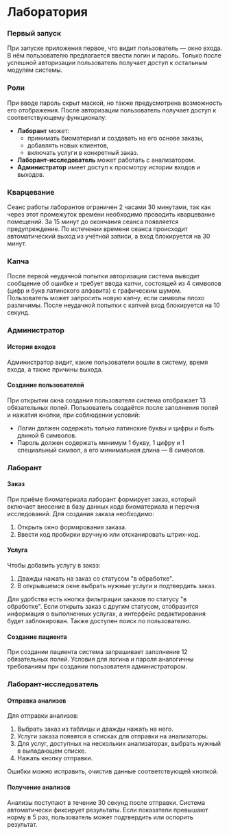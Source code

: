 # Лаборатория  
### Первый запуск  
При запуске приложения первое, что видит пользователь — окно входа. В нём пользователю предлагается ввести логин и пароль. Только после успешной авторизации пользователь получает доступ к остальным модулям системы.  

### Роли  
При вводе пароль скрыт маской, но также предусмотрена возможность его отображения. После авторизации пользователь получает доступ к соответствующему функционалу:  
- **Лаборант** может:  
  - принимать биоматериал и создавать на его основе заказы,  
  - добавлять новых клиентов,  
  - включать услуги в конкретный заказ.  
- **Лаборант-исследователь** может работать с анализатором.  
- **Администратор** имеет доступ к просмотру истории входов и выходов.  

### Кварцевание  
Сеанс работы лаборантов ограничен 2 часами 30 минутами, так как через этот промежуток времени необходимо проводить кварцевание помещений. За 15 минут до окончания сеанса появляется предупреждение. По истечении времени сеанса происходит автоматический выход из учётной записи, а вход блокируется на 30 минут.  

### Капча  
После первой неудачной попытки авторизации система выводит сообщение об ошибке и требует ввода капчи, состоящей из 4 символов (цифр и букв латинского алфавита) с графическим шумом. Пользователь может запросить новую капчу, если символы плохо различимы. После неудачной попытки с капчей вход блокируется на 10 секунд.  

### Администратор  
#### История входов  
Администратор видит, какие пользователи вошли в систему, время входа, а также причины выхода.  

#### Создание пользователей  
При открытии окна создания пользователя система отображает 13 обязательных полей. Пользователь создаётся после заполнения полей и нажатия кнопки, при соблюдении условий:  
- Логин должен содержать только латинские буквы и цифры и быть длиной 6 символов.  
- Пароль должен содержать минимум 1 букву, 1 цифру и 1 специальный символ, а его минимальная длина — 8 символов.  

### Лаборант  
#### Заказ  
При приёме биоматериала лаборант формирует заказ, который включает внесение в базу данных кода биоматериала и перечня исследований. Для создания заказа необходимо:  
1. Открыть окно формирования заказа.  
2. Ввести код пробирки вручную или отсканировать штрих-код.  

#### Услуга  
Чтобы добавить услугу в заказ:  
1. Дважды нажать на заказ со статусом "в обработке".  
2. В открывшемся окне выбрать нужные услуги и подтвердить заказ.  

Для удобства есть кнопка фильтрации заказов по статусу "в обработке". Если открыть заказ с другим статусом, отобразится информация о выполненных услугах, а интерфейс редактирования будет заблокирован. Также доступен поиск по пользователю.  

#### Создание пациента  
При создании пациента система запрашивает заполнение 12 обязательных полей. Условия для логина и пароля аналогичны требованиям при создании пользователя администратором.  

### Лаборант-исследователь  
#### Отправка анализов  
Для отправки анализов:  
1. Выбрать заказ из таблицы и дважды нажать на него.  
2. Услуги заказа появятся в списках для отправки на анализаторы.  
3. Для услуг, доступных на нескольких анализаторах, выбрать нужный в выпадающем списке.  
4. Нажать кнопку отправки.  

Ошибки можно исправить, очистив данные соответствующей кнопкой.  

#### Получение анализов  
Анализы поступают в течение 30 секунд после отправки. Система автоматически фиксирует результаты. Если показатели превышают норму в 5 раз, пользователь может подтвердить или оспорить результат.  
